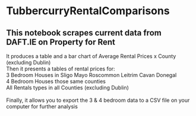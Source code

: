 # TubbercurryRentalComparisons <BR>
## This notebook scrapes current data from DAFT.IE on Property for Rent <BR>
It produces a table and a bar chart of Average Rental Prices x County (excluding Dublin) <BR>
Then it presents a tables of rental prices for: <BR>
        3 Bedroom Houses in Sligo Mayo Roscommon Leitrim Cavan Donegal <BR>
        4 Bedroom Houses those same counties <BR>
        All Rentals types in all Counties (excluding Dublin) <BR>
         <BR>
Finally, it allows you to export the 3 & 4 bedroom data to a CSV file on your computer for further analysis <BR>
